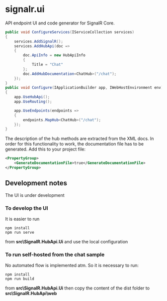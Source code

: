# signalr.ui

 API endpoint UI and code generator for SignalR Core.
 
```csharp
public void ConfigureServices(IServiceCollection services)
{
    services.AddSignalR();
    services.AddHubApi(doc =>
    {
        doc.ApiInfo = new HubApiInfo
        {
            Title = "Chat"
        };
        doc.AddHubDocumentation<ChatHub>("/chat");
    });
}
public void Configure(IApplicationBuilder app, IWebHostEnvironment env)
{
    app.UseHubApi();
    app.UseRouting();

    app.UseEndpoints(endpoints =>
    {
        endpoints.MapHub<ChatHub>("/chat");
    });
}
```

The description of the hub methods are extracted from the XML docs. In order for this functionality to work, the documentation
file has to be generated. Add this to your project file:
```xml
<PropertyGroup>
    <GenerateDocumentationFile>true</GenerateDocumentationFile>
</PropertyGroup>
```

## Development notes
The UI is under development

### To develop the UI
It is easier to run
```
npm install
npm run serve
```
from **src\SignalR.HubApi.Ui** and use the local configuration

### To run self-hosted from the chat sample
No automated flow is implemented atm. So it is necessary to run:
```
npm install
npm run build
```
from **src\SignalR.HubApi.Ui** then copy the content of the dist folder to **src\SignalR.HubApi\web**
